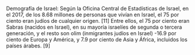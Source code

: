 Demografía de Israel: Según la Oficina Central de Estadísticas de Israel, en el 2017, de los 8.68 millones de personas que vivían en Israel, el 75 por ciento eran judíos de cualquier origen. [11]​ Entre ellos, el 75 por ciento eran Sabras (nacidos en Israel), en su mayoría israelíes de segunda o tercera generación, y el resto son olim (inmigrantes judíos en Israel) -16.9 por ciento de Europa y América, y 7.9 por ciento de Asia y África, incluidos los países árabes. [9]​
